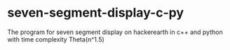 # seven-segment-display-c-py
The program for seven segment display on hackerearth in c++ and python with time complexity Theta(n^1.5)
